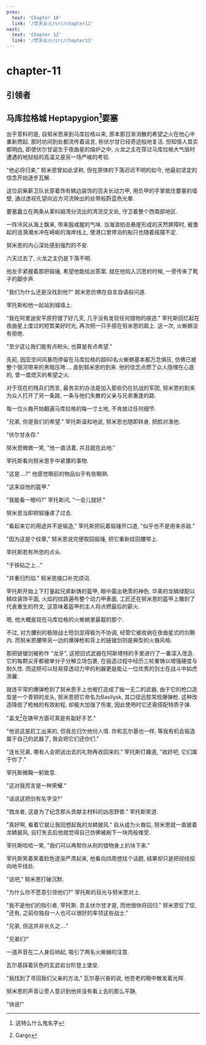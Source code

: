 ```yaml
---
prev:
  text: 'Chapter 10'
  link: '/焚天业火/src/chapter11'
next:
  text: 'Chapter 12'
  link: '/焚天业火/src/chapter13'
---
```


# chapter-11

## 引领者

## 马库拉格城 Heptapygion[^1]要塞

出乎意料的是, 自努米恩来到马库拉格以来, 原本那日渐消散的希望之火在他心中重新燃起. 那时坊间到处都流传着谣言, 称伏尔甘已经奇迹般地复活. 但知情人其实都明白, 即使伏尔甘诞生于夜曲星的熔炉之中, 火龙之主在穿过马库拉格大气层时遭遇的地狱般的高温又是另一场严峻的考验.

"他必将归来," 努米恩曾如此坚称, 但在原体的下落迟迟不明的如今, 他最初坚定的信念开始逐步瓦解.

这位前柴薪卫队长穿着饰有鳞边装饰的百夫长动力甲, 用负甲的手掌抵住要塞的墙壁, 通过透视孔望向远方河流映出的丝带般蔚蓝色光晕.

要塞矗立在两条从莱科姆湾分流出的湾流交叉处, 守卫着整个西南部地区.

一阵冷风从海上飘来, 带来股咸腥的气味. 当海浪拍击悬崖形成的天然屏障时, 被激起的涟漪潮水冲在崎岖的海岸线上, 使港口里停泊的船只也随着摇摆不定.

努米恩的内心深处感到强烈的不安.

六天过去了, 火龙之主仍是下落不明.

他左手紧握着那把锻锤, 希望他能给出答案. 就在他陷入沉思的时候, 一旁传来了靴子的脚步声.

"我们为什么还是没找到他?" 努米恩仿佛在自言自语般问道.

宰托斯和他一起站到城墙上.

"我在阿里迪安平原狩猎了好几天, 几乎没有发现任何猎物的痕迹." 宰托斯回忆起在夜曲星上度过的短暂美好时光, 再次把一只手搭在努米恩的肩上. 这一次, 火蜥蜴没有拒绝.

"至少这让我们能有点盼头, 也算是有点希望."

先前, 因亚空间风暴而停留在马库拉格的超60名火蜥蜴基本都万念俱灰, 仿佛已被整个银河带来的黑暗压垮.... 直到努米恩的到来. 他的信念点燃了众人隐埋在心底的, 曾一度熄灭的希望之火.

对于现在的残兵们而言, 最务实的办法是加入那些仍在抗战的军团, 努米恩的到来为众人打开了另一条路, 一条与他们失散的父亲与兄弟重逢的路.

每一位火裔开始翻遍马库拉格的每一寸土地, 不肯放过任何细节.

"兄弟, 你是我们的希望." 宰托斯温和地说, 努米恩也随即转身, 把脸对准他.

"伏尔甘永存."

努米恩微微一笑, "他一直活着, 并且就在此地."

宰托斯看向努米恩手中紧攥的事物.

"这是....?" 他感觉眼前的物品似乎有些眼熟.

"这来自他的盔甲."

"我能看一眼吗?" 宰托斯问, "一会儿就好."

努米恩当即把锻锤递了过去.

"看起来它的用途并不是锻造," 宰托斯把玩着锻锤开口道, "似乎也不是用来杀敌."

"因为这是个纹章," 努米恩说完便取回锻锤, 把它重新挂回腰带上.

宰托斯若有所思的点头.

"于铁砧之上..."

"并重归烈焰." 努米恩接口补完颂词.

宰托斯开始上下打量起兄弟新铸的盔甲, 眼中露出艳羡的神色. 华美的龙鳞绿配以鳞纹装饰平面, 火焰的纹路遍布整个动力甲表面, 工匠还在努米恩的盔甲上雕刻了代表重生的符文, 这意味着盔甲的主人将点燃最后的薪火.

嗯, 他大概是现在马库拉格的火蜥蜴里最靓的那个.

不过, 对方腰别的极限战士短剑显得极为不协调, 经管它被收纳在夜曲星式的剑鞘内. 而努米恩腰带另一边的爆弹枪和背上的链锯剑则是典型的火裔风格.

那把链锯剑被称作 "龙牙", 这把旧式武器在阿斯塔特的手里进行了一番深入改造. 它的每颗尖牙都被单分子分解立场包裹, 在锻造过程中经历三轮重铸以增强硬度与耐久性. 而这把可以轻易穿透动力甲的利器更是能让一位优秀的剑士在战斗中如虎添翼.

就连平常的爆弹枪到了努米恩手上也被打造成了独一无二的武器, 由于它的枪口造型是一个青铜的龙头, 努米恩把它命名为Basilysk, 其口径远胜常规爆弹枪. 这种改造降低了枪械的有效射程, 却极大加强了伤害, 因此使用时它还需搭配特质子弹.

"盖戈[^2]在铸甲方面可真是有副好手艺."

"他说这是赶工出来的, 但我总归欠他份人情. 你和瓦尔基也一样, 等我有机会锻造属于自己的武器了, 我会把它们还你们."

"连长兄弟, 哪有人会把送出去的礼物再收回来的." 宰托斯打趣道, "收好吧, 它们属于你了."

宰托斯微鞠一躬致意.

"这对我而言是一种荣耀."

"话说这把剑有名字没?"

"戮龙者, 这是为了纪念那头贡献主材料的凶恶野兽." 宰托斯笑道.

"真好啊, 看着它就让我回想起我的龙鳞披风." 自从成为火裔后, 努米恩就一直披着龙鳞披风, 自打失去后他就觉得自己仿佛被剐下一块肉般难受.

宰托斯哈哈一笑, "我们可以再帮你从别的猎物身上扒块下来."

宰托斯笑着笑着脸色逐渐严肃起来, 他看向四周想找个话题, 结果却只是把视线投向地平线处.

"说吧," 努米恩打破沉默.

"为什么你不愿意引领他们?" 宰托斯的目光与努米恩对上.

"我不是他们的指引者, 宰托斯. 吾主伏尔甘才是, 而他很快将回归." 努米恩怔了怔, "还有, 之前你独自一人也可以很好的率领这些战士."

"兄弟, 但这并非长久之...."

"兄弟们!"

一道声音在二人身后响起, 吸引了两名火蜥蜴的注意.

瓦尔基踩着灰色的玄武岩台阶登上堡垒.

"我找到了寻回我们父亲的方法," 瓦尔基兴奋的说, 他苍老的眼中散发着光辉.

努米恩的声音让旁人意识到他并没有看上去的那么平静,

"快说!"

[^1]: 这特么什么鬼名字

[^2]: Gargo
